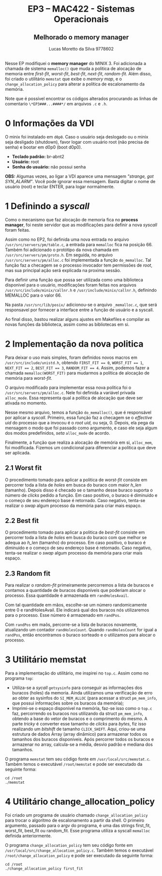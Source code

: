 # <center> EP3 – MAC422 - Sistemas Operacionais
## <center> Melhorado o memory manager

<center> Lucas Moretto da Silva    9778602</center>
<br>

Nesse EP modifiquei o **memory manager** do MINIX 3. Foi adicionada a chamada de sistema
`memalloc()` que muda a politica de alocação de memoria entre _first-fit_, _worst-fit_, 
_best-fit_, _next-fit_, _random-fit_. Além disso, foi criado o utilitário `memstat` que
exibe o _memory map_, e o `change_allocation_policy` para alterar a política de escalonamento
da memória. 

Note que é possível encontrar os códigos alterados procurando as
linhas de comentario `\*EP3###...####*/` em arquivos `.c` e `.h`.

# 0 Informações da VDI

O minix foi instalado em `d0p0`. Caso o usuário seja deslogado ou o minix seja desligado (shutdown),
favor logar com usuário root (não precisa de senha) e bootar em d0p0 (boot d0p0).

- **Teclado padrão:** br-abnt2
- **Usuário:** root
- **Senha do usuário:** não possui senha

**OBS:** Algumas vezes, ao ligar a VDI aparece uma mensagem *"strange, got SYN_ALARM"*.
Você pode ignorar essa mensagem. Basta digitar o nome de usuário (root) e teclar ENTER,
para logar normalmente.

# 1 Definindo a _syscall_

Como o mecanismo que faz alocação de memoria fica no **process manager**, foi neste 
servidor que as modificações para definir a nova _syscall_ foram feitas.

Assim como no EP2, foi definida uma nova entrada no arquivo 
`/usr/src/servers/pm/table.c`, a entrada para `memalloc` fica na posição 66. 
Também foi adicionado o protótipo da nova chamada em `/usr/src/servers/pm/proto.h`.
Em seguida, no arquivo `/usr/src/servers/pm/alloc.c` foi implementada a função `do_memalloc`.
Tal função faz a checagem se o processo invocador tem permissões de _root_, mas sua principal
ação será explicada na proxima sessão.

Para definir uma função que possa ser utilizada como uma biblioteca disponivel para o usuário,
modificações foram feitas nos arquivos `/usr/src/include/minix/callnr.h` e 
`/usr/include/minix/callnr.h`, definindo MEMALLOC para o valor 66. 

Na pasta `/usr/src/lib/posix/` adicionou-se o arquivo `_memalloc.c`, que será responsavel por
fornecer a interface entre a função de usuário e a syscall.

Ao final disso, bastou realizar alguns ajustes em Makefiles e compilar as novas funções da
biblioteca, assim como as bibliotecas em si.

# 2 Implementação da nova politica

Para deixar o uso mais simples, foram definidos novos macros em `/usr/src/include/unistd.h`,
obtendo `FIRST_FIT == 0`, `WORST_FIT == 1`, `NEXT_FIT == 2`, `BEST_FIT == 3`, `RANDOM_FIT == 4`.
Assim, podemos fazer a chamada `memalloc(WORST_FIT)` para mudarmos a política de alocação de
memória para _worst-fit_.

O arquivo modificado para implementar essa nova política foi o `/usr/src/servers/pm/alloc.c`. 
Nele foi definida a variável privada `alloc_mode`. Essa representa qual a política de alocação
que deve ser ativada no momento.

Nesse mesmo arquivo, temos a função `do_memalloc()`, que é responsável por aplicar a _syscall_.
Primeiro, essa função faz a checagem se o _effective uid_ do processo que a invocou é o _root uid_,
ou seja, 0. Depois, ela pega da mensagem o modo que foi passado como argumento, e caso ele seja
algum dos modos predefinidos, _seta_ `alloc_mode` de acordo.

Finalmente, a função que realiza a alocação de memória em si, `alloc_mem`, foi modificada. 
Fizemos um condicional para diferenciar a politica que deve ser aplicada. 

## 2.1 Worst fit

O procedimento tomado para aplicar a politica de _worst-fit_ consiste em percorrer toda a lista
de _holes_ em busca do buraco com maior _h_len_ (tamanho). Depois disso é checado se o tamanho
desse buraco suporta o número de _clicks_ pedido a função. Em caso positivo, o buraco é diminuido
e o começo de seu endereço base é retornado. Caso negativo, tenta-se realizar o _swap_ algum 
processo da memória para criar mais espaço.

## 2.2 Best fit

O procedimento tomado para aplicar a politica de _best-fit_ consiste em percorrer toda a lista
de _holes_ em busca do buraco com que melhor se adequa ao _h_len_ (tamanho) do processo. 
Em caso positivo, o buraco é diminuido e o começo de seu endereço base é retornado. 
Caso negativo, tenta-se realizar o _swap_ algum processo da memória para criar mais espaço.

## 2.3 Random fit

Para realizar o _random-fit_ primeiramente percorremos a lista de buracos e contamos a quantidade
de buracos disponíveis que poderiam alocar o processo. Essa quantidade é armazenada em `randHolesAvail`.

Com tal quantidade em mãos, escolhe-se um número randomicamente entre 0 e randHolesAvail. Ele indicará
qual dos buracos nós utilizaremos para o processo. Esse número é armazenado em `randPos`.

Com `randPos` em maõs, percorre-se a lista de buracos novamente, atualizando um contador `randHolesCount`.
Quando `randHolesCount` for igual a `randPos`, então encontramos o buraco sorteado e o utilizamos para
alocar o processo.

# 3 Utilitário memstat

Para a implementação do utilitário, me inspirei no `top.c`. Assim como no programa `top`:

- Utiliza-se a _sycall_ `getsysinfo` para conseguir as informações dos buracos (holes)
da memoria. Ainda utilizamos uma verificação de erro ao obter as sysinfos do `SI_MEM_ALLOC` (para acessar a struct `pm_mem_info`, que possui informações sobre os buracos da memória);
- Imprimi-se o espaço disponível na memória, faz-se isso como o `top.c` faz, percorrendo os buracos
nos utilizando da struct `pm_mem_info`, obtendo a base do vetor de buracos e o comprimento do mesmo.
A parte _tricky_ é converter esse tamanho de _clicks_ para _bytes_, fiz isso realizando um 
_bitshift_ de tamanho `CLICK_SHIFT`. Aqui, criou-se uma estrutura de dados Array (array dinâmico)
para armazenar todos os tamanhos dos buracos disponíveis. Após percorrer todos os buracos e armazenar
no array, calcula-se a média, desvio padrão e mediana dos tamanhos.

O programa `memstat` tem seu código fonte em `/usr/local/src/memstat.c`.
Também temos o executável `/root/memstat` e pode ser executado da seguinte forma:

```shell
cd /root
./memstat
```

# 4 Utilitário change_allocation_policy

Foi criado um programa de usuário chamado `change_allocation_policy` para trocar o
algoritmo de escalonamento a partir da shell. O primeiro argumento, passado
para o argv do programa, é uma das strings first_fit, worst_fit, best_fit ou
random_fit. Esse programa utiliza a syscall `memalloc` definida anteriormente.

O programa `change_allocation_policy` tem seu código fonte em `/usr/local/src/change_allocation_policy.c`.
Também temos o executável `/root/change_allocation_policy` e pode ser executado da seguinte forma:

```shell
cd /root
./change_allocation_policy first_fit
```
